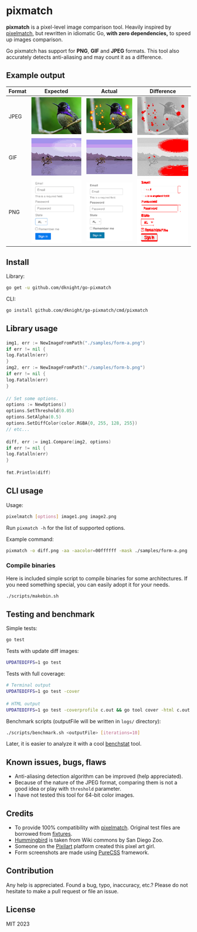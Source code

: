 # pixmatch

**pixmatch** is a pixel-level image comparison tool. Heavily inspired by
[pixelmatch](https://github.com/mapbox/pixelmatch), but rewritten in idiomatic
Go, **with zero dependencies,** to speed up images comparison.

Go pixmatch has support for **PNG**, **GIF** and **JPEG** formats. This tool
also accurately detects anti-aliasing and may count it as a difference.

## Example output

| Format       | Expected         | Actual    | Difference |
|--------------|------------------|-----------|------------|
| JPEG | ![Hummingbird](https://raw.githubusercontent.com/dknight/go-pixmatch/main/samples/bird-a.jpg) | ![Hummingbird](https://raw.githubusercontent.com/dknight/go-pixmatch/main/samples/bird-b.jpg) | ![Hummingbird](https://raw.githubusercontent.com/dknight/go-pixmatch/main/samples/bird-diff.jpg) |
| GIF  | ![Landscape](https://raw.githubusercontent.com/dknight/go-pixmatch/main/samples/landscape-a.gif) | ![Landscape](https://raw.githubusercontent.com/dknight/go-pixmatch/main/samples/landscape-b.gif) | ![Landscape](https://raw.githubusercontent.com/dknight/go-pixmatch/main/samples/landscape-diff.gif) |
| PNG  | ![Form](https://raw.githubusercontent.com/dknight/go-pixmatch/main/samples/form-a.png) | ![Form](https://raw.githubusercontent.com/dknight/go-pixmatch/main/samples/form-b.png) | ![Form](https://raw.githubusercontent.com/dknight/go-pixmatch/main/samples/form-aa-diff.png) |

## Install

Library:

```sh
go get -u github.com/dknight/go-pixmatch
```

CLI:

```sh
go install github.com/dknight/go-pixmatch/cmd/pixmatch
```

## Library usage

```go
img1, err := NewImageFromPath("./samples/form-a.png")
if err != nil {
log.Fatalln(err)
}
img2, err := NewImageFromPath("./samples/form-b.png")
if err != nil {
log.Fatalln(err)
}

// Set some options.
options := NewOptions()
options.SetThreshold(0.05)
options.SetAlpha(0.5)
options.SetDiffColor(color.RGBA{0, 255, 128, 255})
// etc...

diff, err := img1.Compare(img2, options)
if err != nil {
log.Fatalln(err)
}

fmt.Println(diff)
```

## CLI usage

Usage:

```sh
pixelmatch [options] image1.png image2.png
```

Run `pixmatch -h` for the list of supported options.

Example command:

```sh
pixmatch -o diff.png -aa -aacolor=00ffffff -mask ./samples/form-a.png ./samples/form-b.png
```

### Compile binaries

Here is included simple script to compile binaries for some architectures.
If you need something special, you can easily adopt it for your needs.

```sh
./scripts/makebin.sh
```

## Testing and benchmark

Simple tests:

```sh
go test
```

Tests with update diff images:

```sh
UPDATEDIFFS=1 go test
```

Tests with full coverage:

```sh
# Terminal output
UPDATEDIFFS=1 go test -cover

# HTML output
UPDATEDIFFS=1 go test -coverprofile c.out && go tool cover -html c.out
```

Benchmark scripts (outputFile will be written in `logs/` directory):

```sh
./scripts/benchmark.sh <outputFile> [iterations=10]
```

Later, it is easier to analyze it with a cool [benchstat](https://pkg.go.dev/golang.org/x/perf/cmd/benchstat) tool.

## Known issues, bugs, flaws

* Anti-aliasing detection algorithm can be improved (help appreciated).
* Because of the nature of the JPEG format, comparing them is not a good idea or play with `threshold` parameter.
* I have not tested this tool for 64-bit color images.

## Credits

* To provide 100% compatibility with [pixelmatch](https://github.com/mapbox/pixelmatch).
  Original test files are borrowed from [fixtures](https://github.com/mapbox/pixelmatch/tree/main/test/fixtures).
* [Hummingbird](https://commons.wikimedia.org/wiki/File:Hummingbird.jpg) is taken from Wiki commons by San Diego Zoo.
* Someone on the [Pixilart](https://www.pixilart.com/draw/16x16-6ec491154b5c687) platform created this pixel art girl.
* Form screenshots are made using [PureCSS](https://purecss.io/) framework.

## Contribution

Any help is appreciated. Found a bug, typo, inaccuracy, etc.? Please do not hesitate to make a pull request or file an issue.

## License

MIT 2023
